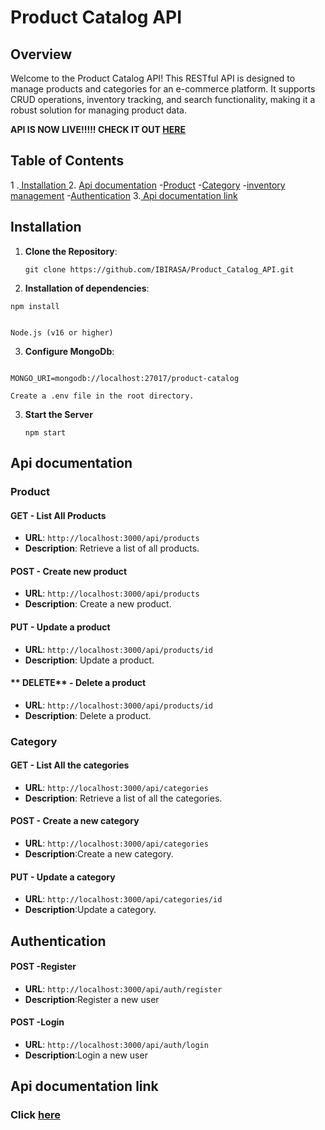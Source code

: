 # Product Catalog API

## Overview

Welcome to the Product Catalog API! This RESTful API is designed to manage products and categories for an e-commerce platform. It supports CRUD operations, inventory tracking, and search functionality, making it a robust solution for managing product data.

**API IS NOW LIVE!!!!! CHECK IT OUT [HERE](https://documenter.getpostman.com/view/42118517/2sAYkHpe3Q)**

## Table of Contents

1 .[ Installation ](#Installation) 2. [Api documentation](#documentation) -[Product](#product) -[Category](#category) -[inventory management](#inventory-management) -[Authentication](#authentication) 3.[ Api documentation link](#documentation)

## **Installation**

1. **Clone the Repository**:

   ```
   git clone https://github.com/IBIRASA/Product_Catalog_API.git

   ```

2. **Installation of dependencies**:

```
npm install
```

```

Node.js (v16 or higher)

```

3. **Configure MongoDb**:

```

MONGO_URI=mongodb://localhost:27017/product-catalog

```
```
Create a .env file in the root directory.

 ```
3. **Start the Server**
   ```
   npm start
   ```

## **Api documentation**

### **Product**

#### **GET** - List All Products

- **URL**: `http://localhost:3000/api/products`
- **Description**: Retrieve a list of all products.

#### **POST** - Create new product

- **URL**: `http://localhost:3000/api/products`
- **Description**: Create a new product.

#### **PUT** - Update a product

- **URL**: `http://localhost:3000/api/products/id`
- **Description**: Update a product.

#### ** DELETE** - Delete a product

- **URL**: `http://localhost:3000/api/products/id`
- **Description**: Delete a product.

### **Category**

#### **GET** - List All the categories

- **URL**: `http://localhost:3000/api/categories`
- **Description**: Retrieve a list of all the categories.

#### **POST** - Create a new category

- **URL**: `http://localhost:3000/api/categories`
- **Description**:Create a new category.

#### **PUT** - Update a category

- **URL**: `http://localhost:3000/api/categories/id`
- **Description**:Update a category.

## **Authentication**

#### **POST** -Register

- **URL**: `http://localhost:3000/api/auth/register`
- **Description**:Register a new user

#### **POST** -Login

- **URL**: `http://localhost:3000/api/auth/login`
- **Description**:Login a new user

## **Api documentation link**

### Click [here](https://documenter.getpostman.com/view/42118517/2sAYkHpe3Q)
